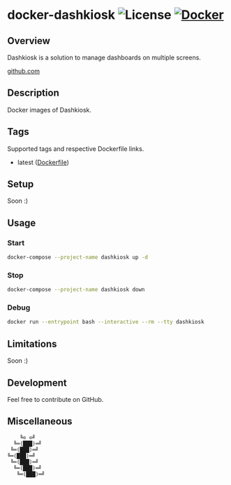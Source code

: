 # docker-dashkiosk ![License][license-img] [![Docker][docker-img]][docker-url]

## Overview

Dashkiosk is a solution to manage dashboards on multiple screens.

[github.com](https://github.com/vincentbernat/dashkiosk/)

## Description

Docker images of Dashkiosk.

## Tags

Supported tags and respective Dockerfile links.

- latest ([Dockerfile][1])

## Setup

Soon :)

## Usage

### Start

```bash
docker-compose --project-name dashkiosk up -d
```

### Stop

```bash
docker-compose --project-name dashkiosk down
```

### Debug

```bash
docker run --entrypoint bash --interactive --rm --tty dashkiosk
```

## Limitations

Soon :)

## Development

Feel free to contribute on GitHub.

## Miscellaneous

```
    ╚⊙ ⊙╝
  ╚═(███)═╝
 ╚═(███)═╝
╚═(███)═╝
 ╚═(███)═╝
  ╚═(███)═╝
   ╚═(███)═╝
```

[1]: https://github.com/rockyluke/docker-dashkiosk/blob/master/Dockerfile
[license-img]: https://img.shields.io/badge/license-ISC-blue.svg
[docker-img]: https://img.shields.io/docker/pulls/rockyluke/dashkiosk.svg
[docker-url]: https://registry.hub.docker.com/u/rockyluke/dashkiosk
